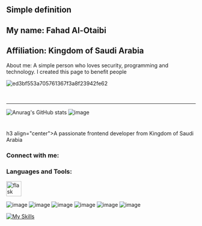 Simple definition
-----------------------
My name: Fahad Al-Otaibi
--
Affiliation: Kingdom of Saudi Arabia
--
About me: A simple person who loves security, programming and technology. 
I created this page to benefit people                                  

![ed3bf553a705761367f3a8f23942fe62](https://github.com/user-attachments/assets/e423febd-2afc-4784-927b-58850b639b0c)

⠀    


-----------------------
![Anurag's GitHub stats](https://github-readme-stats.vercel.app/api?username=anuraghazra&show_icons=true&theme=transparent) ![image](https://github.com/user-attachments/assets/3bc1dadd-7a6b-4120-a969-35fa0581b86c)

#


#
h3 align="center">A passionate frontend developer from Kingdom of Saudi Arabia
</h3>

<h3 align="left">Connect with me:</h3>
<p align="left">
</p>

<h3 align="left">Languages and Tools:</h3>
<p align="left"> <a href="https://flask.palletsprojects.com/" target="_blank" rel="noreferrer"> <img src="https://www.vectorlogo.zone/logos/pocoo_flask/pocoo_flask-icon.svg" alt="flask" width="40" height="40"/> </a> </p> 

![image](https://github.com/user-attachments/assets/8c6ee116-8df3-43a1-863d-fae3528a5a1b)
![image](https://github.com/user-attachments/assets/8e8a6fe8-a32d-48fe-97b7-db14fe6ca3e8)
![image](https://github.com/user-attachments/assets/d64da1f5-6c53-4c0b-a81d-0ee20e5b7799)
![image](https://github.com/user-attachments/assets/96038ca6-d379-4efb-b48d-017018caf5f6)
![image](https://github.com/user-attachments/assets/b66f6574-a055-4ead-b701-b9090fb952e7)
![image](https://github.com/user-attachments/assets/d483467d-c114-44cc-9add-70413353c05b)

[![My Skills](https://skillicons.dev/icons?i=js,html,css,wasm)](https://skillicons.dev)
<!--- !)

0x9ini/0x9ini is a ✨ special ✨ repository because its `README.md` (this file) appears on your GitHub profile.
You can click the Preview link to take a look at your changes.
--->
